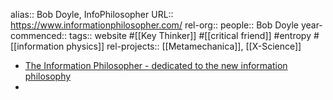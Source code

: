 alias:: Bob Doyle, InfoPhilosopher
URL:: https://www.informationphilosopher.com/
rel-org::
people:: Bob Doyle
year-commenced::
tags:: website #[[Key Thinker]] #[[critical friend]] #entropy #[[information physics]]
rel-projects:: [[Metamechanica]], [[X-Science]]


- [The Information Philosopher - dedicated to the new information philosophy](https://www.informationphilosopher.com/)
-
